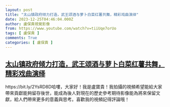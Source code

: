 ```yaml
---
layout: post
title: "太山镇政府倾力打造，武王颂酒与萝卜白菜红薯共舞，精彩戏曲演绎"
date: 2023-12-25T04:46:04.000Z
author: 盧保貴視覺影像
from: https://www.youtube.com/watch?v=tiiUqe7orUo
tags: [ 盧保貴 ]
comments: True
categories: [ 盧保貴 ]
---
```

<!--1703479564000-->
[太山镇政府倾力打造，武王颂酒与萝卜白菜红薯共舞，精彩戏曲演绎](https://www.youtube.com/watch?v=tiiUqe7orUo)
------

<div>
https://bit.ly/2YsRD8D哈嘍，大家好！我是盧寶貴！我拍攝的視頻希望能給大家帶來貢獻能夠留存後世，能成為後人對現在的歷史參考期待影像能為將來保留文獻，給人們帶來更多的意義與思考。喜歡我的視頻記得評論哦！
</div>
